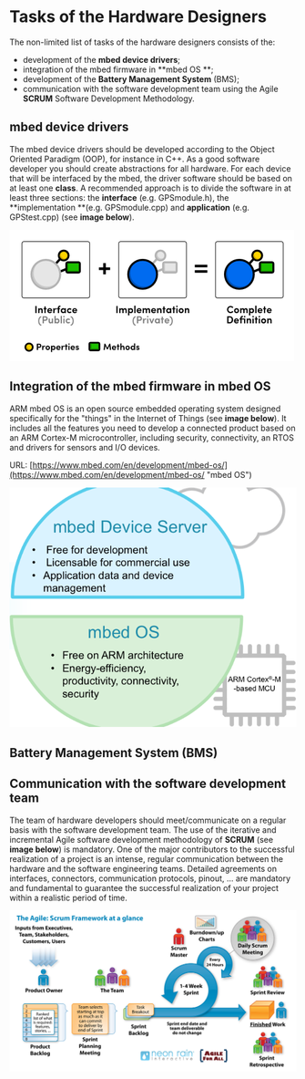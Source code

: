 # Tasks of the Hardware Designers

The non-limited list of tasks of the hardware designers consists of the:

* development of the **mbed device drivers**;
* integration of the mbed firmware in **mbed OS **;
* development of the **Battery Management System** \(BMS\);
* communication with the software development team using the Agile **SCRUM** Software Development Methodology.

## mbed device drivers

The mbed device drivers should be developed according to the Object Oriented Paradigm \(OOP\), for instance in C++. As a good software developer you should create abstractions for all hardware. For each device that will be interfaced by the mbed, the driver software should be based on at least one **class**. A recommended approach is to divide the software in at least three sections: the **interface** \(e.g. GPSmodule.h\), the **implementation **\(e.g. GPSmodule.cpp\) and **application** \(e.g. GPStest.cpp\) \(see **image below**\).

![OOP Interface/Implementation approach](img/OOP.png)

## Integration of the mbed firmware in mbed OS

ARM mbed OS is an open source embedded operating system designed specifically for the "things" in the Internet of Things \(see **image below**\). It includes all the features you need to develop a connected product based on an ARM Cortex-M microcontroller, including security, connectivity, an RTOS and drivers for sensors and I/O devices.

URL: [https://www.mbed.com/en/development/mbed-os/](https://www.mbed.com/en/development/mbed-os/ "mbed OS")

![mbed OS](img/mbed_os_server.png)

## Battery Management System \(BMS\)

<!-- The battery can for example be a LiPo \(Lithium Polymer\) or a Lithium-Ion battery. The choice is up to you.  
The output voltage of a single cell LiPo battery is +3,7 V DC. This voltage should be transformed to +5 V DC. A DC/DC convertor could be a valuable suggestion. The game box should have to ability to charge the battery. The external connector for charging the battery must be a USB connector. A **Battery Management System** \(see **image below**\) is mandatory to prevent excessive discharge of the battery. Deep discharge of these kind of batteries would cause irreversible damage to the battery.

![Lithium-Ion Battery Management System](/assets/BMS2.jpg) -->

## Communication with the software development team

The team of hardware developers should meet/communicate on a regular basis with the software development team. The use of the iterative and incremental Agile software development methodology of **SCRUM** \(see **image below**\) is mandatory. One of the major contributors to the successful realization of a project is an intense, regular communication between the hardware and the software engineering teams. Detailed agreements on interfaces, connectors, communication protocols, pinout, ... are mandatory and fundamental to guarantee the successful realization of your project within a realistic period of time.

![the Agile SCRUM Methodology of software development](img/SCRUM.jpg)

